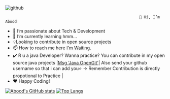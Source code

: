 ![github](https://img.shields.io/badge/GitHub-000000?style=for-the-badge&logo=GitHub&logoColor=white)

                                                               👋 Hi, I’m Abood
                                                               
- 👀 I’m passionate about Tech & Development
- 🌱 I’m currently learning hmm...
- 💡Looking to contribute in open source projects
- 📫 How to reach me here <a href="https://linktr.ee/Abood2284">I'm Waiting.</a>
- ✔️ R u a java Developer? Wanna practice? You can contribute in my open source java projects |<a href="mailto:sayyedabood69@gmail.com">Msg 'Java OpenGit'</a>| Also send your github username so that i can add you⭐ -> Remember Contribution is directly propotional to Practice |
- ❤️ Happy Coding!


[![Abood's GitHub stats](https://github-readme-stats.vercel.app/api?username=Abood2284)](https://github.com/Abood2284/github-readme-stats)
[![Top Langs](https://github-readme-stats.vercel.app/api/top-langs/?username=Abood2284)](https://github.com/Abood2284/github-readme-stats)
<!---
Abood2284/Abood2284 is a ✨ special ✨ repository because its `README.md` (this file) appears on your GitHub profile.
You can click the Preview link to take a look at your changes.
--->
